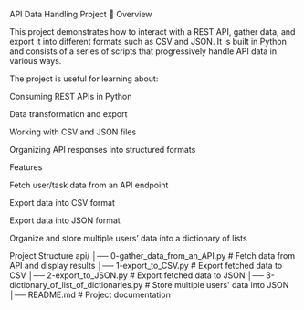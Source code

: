 API Data Handling Project
📖 Overview

This project demonstrates how to interact with a REST API, gather data, and export it into different formats such as CSV and JSON. It is built in Python and consists of a series of scripts that progressively handle API data in various ways.

The project is useful for learning about:

Consuming REST APIs in Python

Data transformation and export

Working with CSV and JSON files

Organizing API responses into structured formats

Features

Fetch user/task data from an API endpoint

Export data into CSV format

Export data into JSON format

Organize and store multiple users’ data into a dictionary of lists

 Project Structure
api/
│── 0-gather_data_from_an_API.py              # Fetch data from API and display results
│── 1-export_to_CSV.py                        # Export fetched data to CSV
│── 2-export_to_JSON.py                       # Export fetched data to JSON
│── 3-dictionary_of_list_of_dictionaries.py   # Store multiple users' data into JSON
│── README.md                                 # Project documentation

